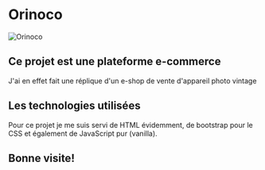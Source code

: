 # Orinoco

![Orinoco](https://github.com/Maxwell-gith/Orinoco/blob/main/Front-end/img/logo.png)

## Ce projet est une plateforme e-commerce 
J'ai en effet fait une réplique d'un e-shop de vente d'appareil photo vintage

## Les technologies utilisées
Pour ce projet je me suis servi de HTML évidemment, de bootstrap pour le CSS et également de JavaScript pur (vanilla).



## Bonne visite!
